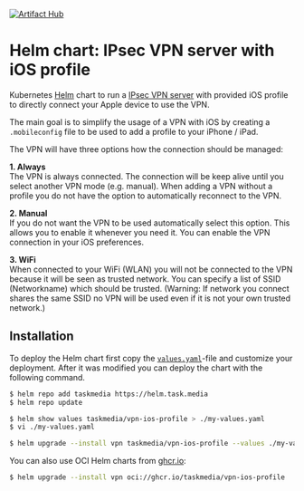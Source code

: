[![Artifact Hub](https://img.shields.io/endpoint?url=https://artifacthub.io/badge/repository/taskmedia)](https://artifacthub.io/packages/helm/taskmedia/vpn-ios-profile)

# Helm chart: IPsec VPN server with iOS profile

Kubernetes [Helm](https://helm.sh) chart to run a [IPsec VPN server](https://github.com/taskmedia/helm_ipsec-vpn-server) with provided iOS profile to directly connect your Apple device to use the VPN.

The main goal is to simplify the usage of a VPN with iOS by creating a `.mobileconfig` file to be used to add a profile to your iPhone / iPad.

The VPN will have three options how the connection should be managed:

**1. Always**<br />
The VPN is always connected.
The connection will be keep alive until you select another VPN mode (e.g. manual).
When adding a VPN without a profile you do not have the option to automatically reconnect to the VPN.

**2. Manual**<br />
If you do not want the VPN to be used automatically select this option.
This allows you to enable it whenever you need it.
You can enable the VPN connection in your iOS preferences.

**3. WiFi**<br />
When connected to your WiFi (WLAN) you will not be connected to the VPN because it will be seen as trusted network.
You can specify a list of SSID (Networkname) which should be trusted.
(Warning: If network you connect shares the same SSID no VPN will be used even if it is not your own trusted network.)

## Installation

To deploy the Helm chart first copy the [`values.yaml`](./values.yaml)-file and customize your deployment.
After it was modified you can deploy the chart with the following command.

```bash
$ helm repo add taskmedia https://helm.task.media
$ helm repo update

$ helm show values taskmedia/vpn-ios-profile > ./my-values.yaml
$ vi ./my-values.yaml

$ helm upgrade --install vpn taskmedia/vpn-ios-profile --values ./my-values.yaml
```

You can also use OCI Helm charts from [ghcr.io](https://ghcr.io/):

```bash
$ helm upgrade --install vpn oci://ghcr.io/taskmedia/vpn-ios-profile
```
